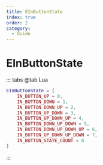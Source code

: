 ```yaml
---
title: EInButtonState
index: true
order: 2
category:
  - Guide
---
```


# EInButtonState
::: tabs
@tab Lua
```lua
EInButtonState = {
    IN_BUTTON_UP = 0,
    IN_BUTTON_DOWN = 1,
    IN_BUTTON_DOWN_UP = 2,
    IN_BUTTON_UP_DOWN = 3,
    IN_BUTTON_UP_DOWN_UP = 4,
    IN_BUTTON_DOWN_UP_DOWN = 5,
    IN_BUTTON_DOWN_UP_DOWN_UP = 6,
    IN_BUTTON_UP_DOWN_UP_DOWN = 7,
    IN_BUTTON_STATE_COUNT = 8
}
```
:::